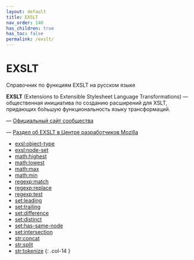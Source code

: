```yaml
---
layout: default
title: EXSLT
nav_order: 140
has_children: true
has_toc: false
permalink: /exslt/
---
```


# EXSLT

<!-- prettier-ignore-start -->

Справочник по функциям EXSLT на русском языке

**EXSLT** (Extensions to Extensible Stylesheet Language Transformations) — общественная инициатива по созданию расширений для XSLT, придающих бо́льшую функциональность языку трансформаций.

&mdash; [Официальный сайт сообщества](http://www.exslt.org/)

&mdash; [Раздел об EXSLT в Центре разработчиков Mozilla](https://developer.mozilla.org/en-US/docs/Web/EXSLT)

- [exsl​:object-type](exsl​-object-type.md)
- [exsl​:node-set](exsl-node-set.md)
- [math​:highest](math​-highest.md)
- [math​:lowest](math​-lowest.md)
- [math​:max](math​-max.md)
- [math​:min](math​-min.md)
- [regexp​:match](regexp​-match.md)
- [regexp​:replace](regexp​-replace.md)
- [regexp​:test](regexp​-test.md)
- [set​:leading](set-leading.md)
- [set​:trailing](set​-trailing.md)
- [set​:difference](set​-difference.md)
- [set​:distinct](set​-distinct.md)
- [set​:has-same-node](set​-has-same-node.md)
- [set​:intersection](set​-intersection.md)
- [str​:concat](str-concat.md)
- [str​:split](str-split.md)
- [str​:tokenize](str​-tokenize.md)
{: .col-14 }

<!-- prettier-ignore-end -->
